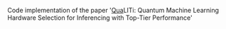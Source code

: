 Code implementation of the paper '<ins>Qua</ins>LITi: Quantum Machine Learning Hardware Selection for Inferencing with Top-Tier Performance'
